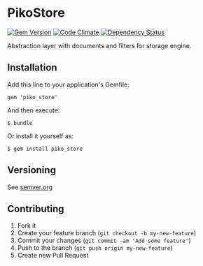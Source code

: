 # PikoStore

[![Gem Version](https://badge.fury.io/rb/piko_store.svg)](http://badge.fury.io/rb/piko_store)
[![Code Climate](https://codeclimate.com/github/skopciewski/piko_store/badges/gpa.svg)](https://codeclimate.com/github/skopciewski/piko_store)
[![Dependency Status](https://gemnasium.com/badges/github.com/skopciewski/piko_store.svg)](https://gemnasium.com/github.com/skopciewski/piko_store)

Abstraction layer with documents and filters for storage engine.

## Installation

Add this line to your application's Gemfile:

    gem 'piko_store'

And then execute:

    $ bundle

Or install it yourself as:

    $ gem install piko_store

## Versioning

See [semver.org][semver]

## Contributing

1. Fork it
2. Create your feature branch (`git checkout -b my-new-feature`)
3. Commit your changes (`git commit -am 'Add some feature'`)
4. Push to the branch (`git push origin my-new-feature`)
5. Create new Pull Request

[semver]: http://semver.org/
